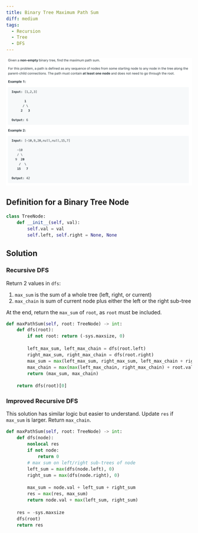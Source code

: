 ```yaml
---
title: Binary Tree Maximum Path Sum
diff: medium
tags:
  - Recursion
  - Tree
  - DFS
---
```


<img class="medium-zoom" src="/algo/binary-tree-maximum-path-sum.png" alt="https://leetcode.com/problems/binary-tree-maximum-path-sum">

## Definition for a Binary Tree Node

```py
class TreeNode:
    def __init__(self, val):
        self.val = val
        self.left, self.right = None, None
```

## Solution

### Recursive DFS

Return 2 values in `dfs`:

1. `max_sum` is the sum of a whole tree (left, right, or current)
2. `max_chain` is sum of current node plus either the left or the right sub-tree

At the end, return the `max_sum` of `root`, as `root` must be included.

```py
def maxPathSum(self, root: TreeNode) -> int:
    def dfs(root):
        if not root: return (-sys.maxsize, 0)

        left_max_sum, left_max_chain = dfs(root.left)
        right_max_sum, right_max_chain = dfs(root.right)
        max_sum = max(left_max_sum, right_max_sum, left_max_chain + right_max_chain + root.val)
        max_chain = max(max(left_max_chain, right_max_chain) + root.val, 0)
        return (max_sum, max_chain)

    return dfs(root)[0]
```

### Improved Recursive DFS

This solution has similar logic but easier to understand. Update `res` if `max_sum` is larger. Return `max_chain`.

```py
def maxPathSum(self, root: TreeNode) -> int:
    def dfs(node):
        nonlocal res
        if not node:
            return 0
        # max sum on left/right sub-trees of node
        left_sum = max(dfs(node.left), 0)
        right_sum = max(dfs(node.right), 0)

        max_sum = node.val + left_sum + right_sum
        res = max(res, max_sum)
        return node.val + max(left_sum, right_sum)

    res = -sys.maxsize
    dfs(root)
    return res
```
